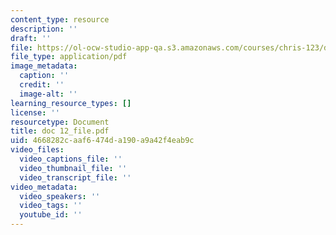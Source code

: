 ```yaml
---
content_type: resource
description: ''
draft: ''
file: https://ol-ocw-studio-app-qa.s3.amazonaws.com/courses/chris-123/doc-12_file.pdf
file_type: application/pdf
image_metadata:
  caption: ''
  credit: ''
  image-alt: ''
learning_resource_types: []
license: ''
resourcetype: Document
title: doc 12_file.pdf
uid: 4668282c-aaf6-474d-a190-a9a42f4eab9c
video_files:
  video_captions_file: ''
  video_thumbnail_file: ''
  video_transcript_file: ''
video_metadata:
  video_speakers: ''
  video_tags: ''
  youtube_id: ''
---
```

